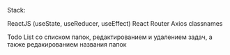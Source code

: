 Stack:

ReactJS (useState, useReducer, useEffect)
React Router
Axios
classnames

Todo List со списком папок, редактированием и удалением задач, а также редакированием названия папок
